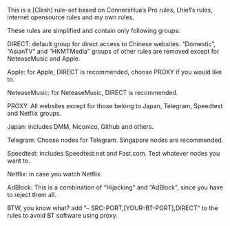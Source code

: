 This is a [Clash] rule-set based on ConnersHua’s Pro rules, Lhie1’s rules, internet opensource rules and my own rules.

These rules are simplified and contain only following groups:

DIRECT: default group for direct access to Chinese websites. “Domestic”, “AsianTV” and “HKMTMedia” groups of other rules are removed except for NeteaseMusic and Apple.

Apple: for Apple, DIRECT is recommended, choose PROXY if you would like to.

NeteaseMusic: for NeteaseMusic, DIRECT is recommended.

PROXY: All websites except for those belong to Japan, Telegram, Speedtest and Netflix groups.

Japan: includes DMM, Niconico, Github and others.

Telegram: Choose nodes for Telegram. Singapore nodes are recommended.

Speedtest: includes Speedtest.net and Fast.com. Test whatever nodes you want to.

Netflix: in case you watch Netflix.

AdBlock: This is a combination of “Hijacking” and “AdBlock”, since you have to reject them all.

BTW, you know what? add "- SRC-PORT,[YOUR-BT-PORT],DIRECT" to the rules to avoid BT software using proxy.
